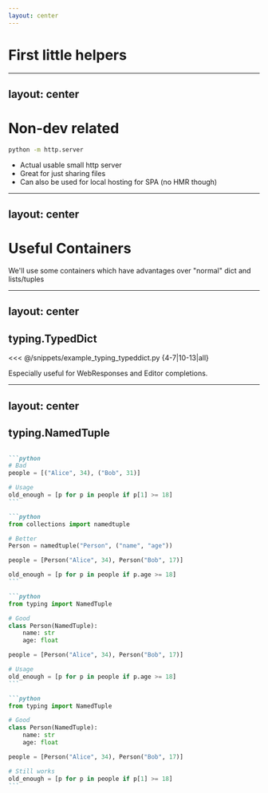 ```yaml
---
layout: center
---
```


# First little helpers

---
layout: center
---

# Non-dev related

```sh
python -m http.server
```

- Actual usable small http server
- Great for just sharing files
- Can also be used for local hosting for SPA (no HMR though)

---
layout: center
---

# Useful Containers

We'll use some containers which have advantages over "normal"
  dict and lists/tuples

<Toc mode="onlyCurrentTree" />

---
layout: center
---

## typing.TypedDict

<<< @/snippets/example_typing_typeddict.py {4-7|10-13|all}

Especially useful for WebResponses and Editor completions.

---
layout: center
---

## typing.NamedTuple

````md magic-move

```python
# Bad
people = [("Alice", 34), ("Bob", 31)]

# Usage
old_enough = [p for p in people if p[1] >= 18]
```

```python
from collections import namedtuple

# Better
Person = namedtuple("Person", ("name", "age"))

people = [Person("Alice", 34), Person("Bob", 17)]

old_enough = [p for p in people if p.age >= 18]
```

```python
from typing import NamedTuple

# Good
class Person(NamedTuple):
    name: str
    age: float

people = [Person("Alice", 34), Person("Bob", 17)]

# Usage
old_enough = [p for p in people if p.age >= 18]
```

```python
from typing import NamedTuple

# Good
class Person(NamedTuple):
    name: str
    age: float

people = [Person("Alice", 34), Person("Bob", 17)]

# Still works
old_enough = [p for p in people if p[1] >= 18]
```

````

